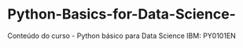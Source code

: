 # Python-Basics-for-Data-Science-
Conteúdo do curso - Python básico para Data Science IBM: PY0101EN

